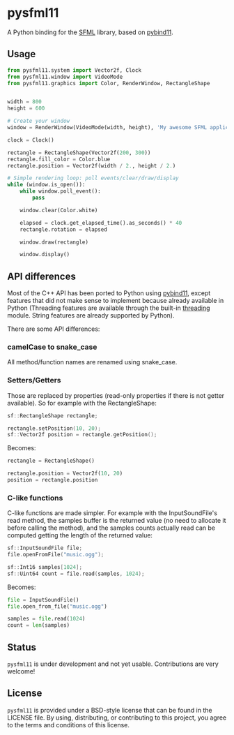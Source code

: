 # pysfml11


A Python binding for the [SFML](https://www.sfml-dev.org) library, based on [pybind11](https://github.com/pybind/pybind11).

## Usage

```python
from pysfml11.system import Vector2f, Clock
from pysfml11.window import VideoMode
from pysfml11.graphics import Color, RenderWindow, RectangleShape


width = 800
height = 600

# Create your window
window = RenderWindow(VideoMode(width, height), 'My awesome SFML application!')

clock = Clock()

rectangle = RectangleShape(Vector2f(200, 300))
rectangle.fill_color = Color.blue
rectangle.position = Vector2f(width / 2., height / 2.)

# Simple rendering loop: poll events/clear/draw/display
while (window.is_open()):
    while window.poll_event():
        pass

    window.clear(Color.white)

    elapsed = clock.get_elapsed_time().as_seconds() * 40
    rectangle.rotation = elapsed

    window.draw(rectangle)

    window.display()
```

## API differences

Most of the C++ API has been ported to Python using [pybind11](https://github.com/pybind/pybind11), except features that did not make sense to implement because already available in Python (Threading features are available through the built-in [threading](https://docs.python.org/3/library/threading.html) module. String features are already supported by Python).

There are some API differences:

### camelCase to snake_case

All method/function names are renamed using snake_case.

### Setters/Getters

Those are replaced by properties (read-only properties if there is not getter available). So for example with the RectangleShape:

```cpp
sf::RectangleShape rectangle;

rectangle.setPosition(10, 20);
sf::Vector2f position = rectangle.getPosition();
```

Becomes:
```python
rectangle = RectangleShape()

rectangle.position = Vector2f(10, 20)
position = rectangle.position
```

### C-like functions

C-like functions are made simpler. For example with the InputSoundFile's read method, the samples buffer is the returned value (no need to allocate it before calling the method), and the samples counts actually read can be computed getting the length of the returned value:

```cpp
sf::InputSoundFile file;
file.openFromFile("music.ogg");

sf::Int16 samples[1024];
sf::Uint64 count = file.read(samples, 1024);
```

Becomes:
```python
file = InputSoundFile()
file.open_from_file("music.ogg")

samples = file.read(1024)
count = len(samples)
```

## Status

`pysfml11` is under development and not yet usable. Contributions are very welcome!

## License

`pysfml11` is provided under a BSD-style license that can be found in the LICENSE
file. By using, distributing, or contributing to this project, you agree to the
terms and conditions of this license.
